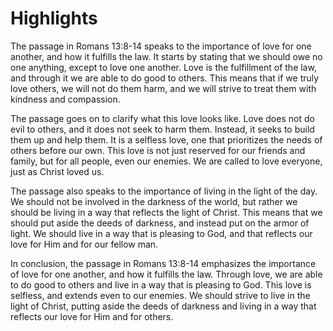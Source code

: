 # Highlights

The passage in Romans 13:8-14 speaks to the importance of love for one another, and how it fulfills the law. It starts by stating that we should owe no one anything, except to love one another. Love is the fulfillment of the law, and through it we are able to do good to others. This means that if we truly love others, we will not do them harm, and we will strive to treat them with kindness and compassion.

The passage goes on to clarify what this love looks like. Love does not do evil to others, and it does not seek to harm them. Instead, it seeks to build them up and help them. It is a selfless love, one that prioritizes the needs of others before our own. This love is not just reserved for our friends and family, but for all people, even our enemies. We are called to love everyone, just as Christ loved us.

The passage also speaks to the importance of living in the light of the day. We should not be involved in the darkness of the world, but rather we should be living in a way that reflects the light of Christ. This means that we should put aside the deeds of darkness, and instead put on the armor of light. We should live in a way that is pleasing to God, and that reflects our love for Him and for our fellow man.

In conclusion, the passage in Romans 13:8-14 emphasizes the importance of love for one another, and how it fulfills the law. Through love, we are able to do good to others and live in a way that is pleasing to God. This love is selfless, and extends even to our enemies. We should strive to live in the light of Christ, putting aside the deeds of darkness and living in a way that reflects our love for Him and for others.

